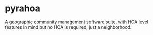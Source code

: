 # pyrahoa
A geographic community management software suite, with HOA level features in mind but no HOA is required, just a neighborhood.

